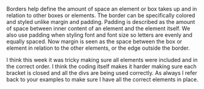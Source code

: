 Borders help define the amount of space an element or box takes up and in relation to other boxes or elements. The border can be specifically colored and styled unlike margin and padding. Padding is described as the amount of space between inner content of an element and the element itself. We also use padding when styling font and font size so letters are evenly and equally spaced. Now margin is seen as the space between the box or element in relation to the other elements, or the edge outside the border. 

I think this week it was tricky making sure all elements were included and in the correct order. I think the coding itself makes it harder making sure each bracket is closed and all the divs are being used correctly. As always I refer back to your examples to make sure I have all the correct elements in place.

